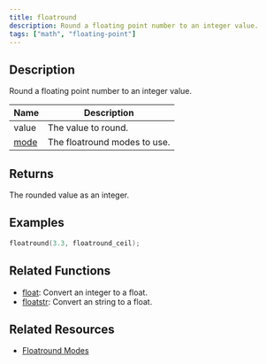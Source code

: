 ```yaml
---
title: floatround
description: Round a floating point number to an integer value.
tags: ["math", "floating-point"]
---
```


<LowercaseNote />

## Description

Round a floating point number to an integer value.

| Name                                    | Description                  |
| --------------------------------------- | ---------------------------- |
| value                                   | The value to round.          |
| [mode](../resources/floatroundmodes) | The floatround modes to use. |

## Returns

The rounded value as an integer.

## Examples

```c
floatround(3.3, floatround_ceil);
```

## Related Functions

- [float](float): Convert an integer to a float.
- [floatstr](floatstr): Convert an string to a float.

## Related Resources

- [Floatround Modes](../resources/floatroundmodes)
